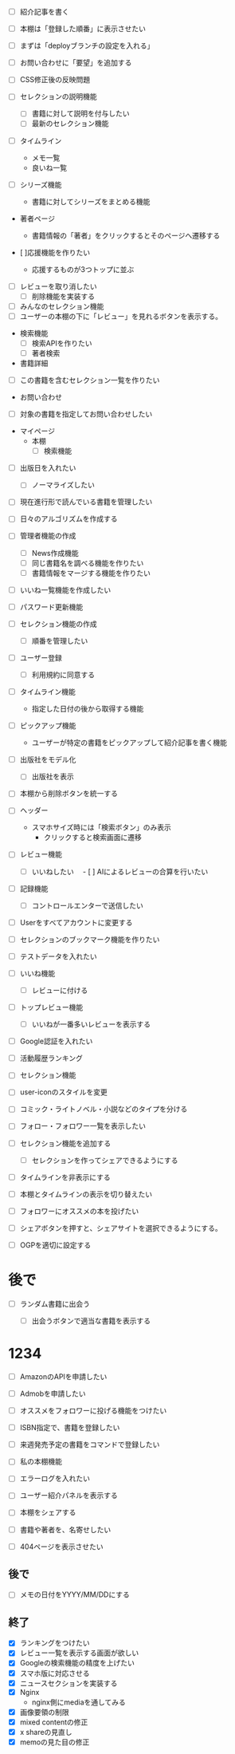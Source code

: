 - [ ] 紹介記事を書く

- [ ] 本棚は「登録した順番」に表示させたい

- [ ] まずは「deployブランチの設定を入れる」

- [ ] お問い合わせに「要望」を追加する



- [ ] CSS修正後の反映問題

- [ ] セレクションの説明機能
  - [ ] 書籍に対して説明を付与したい
  - [ ] 最新のセレクション機能

- [ ] タイムライン
  - メモ一覧
  - 良いね一覧

- [ ] シリーズ機能
  - 書籍に対してシリーズをまとめる機能

- 著者ページ
  - 書籍情報の「著者」をクリックするとそのページへ遷移する


- [ ]応援機能を作りたい
  - 応援するものが3つトップに並ぶ
- [ ] レビューを取り消したい
  - [ ] 削除機能を実装する

- [ ] みんなのセレクション機能
- [ ] ユーザーの本棚の下に「レビュー」を見れるボタンを表示する。

- 検索機能
  - [ ] 検索APIを作りたい
  - [ ] 著者検索

- 書籍詳細
- [ ] この書籍を含むセレクション一覧を作りたい

- お問い合わせ
- [ ] 対象の書籍を指定してお問い合わせしたい

- マイページ
  - 本棚
    - [ ] 検索機能

- [ ] 出版日を入れたい
    - [ ] ノーマライズしたい
- [ ] 現在進行形で読んでいる書籍を管理したい
- [ ] 日々のアルゴリズムを作成する


- [ ] 管理者機能の作成
  - [ ] News作成機能
  - [ ] 同じ書籍名を調べる機能を作りたい
  - [ ] 書籍情報をマージする機能を作りたい
   
- [ ] いいね一覧機能を作成したい


- [ ] パスワード更新機能

- [ ] セレクション機能の作成
  - [ ] 順番を管理したい

- [ ] ユーザー登録
  - [ ] 利用規約に同意する

- [ ] タイムライン機能
  - 指定した日付の後から取得する機能

- [ ] ピックアップ機能
  - ユーザーが特定の書籍をピックアップして紹介記事を書く機能

- [ ] 出版社をモデル化
  - [ ] 出版社を表示


- [ ] 本棚から削除ボタンを統一する


- [ ] ヘッダー
  - スマホサイズ時には「検索ボタン」のみ表示
    - クリックすると検索画面に遷移




- [ ] レビュー機能
  - [ ] いいねしたい
　- [ ] AIによるレビューの合算を行いたい

- [ ] 記録機能
  - [ ] コントロールエンターで送信したい


- [ ] Userをすべてアカウントに変更する

- [ ] セレクションのブックマーク機能を作りたい
- [ ] テストデータを入れたい





- [ ] いいね機能
  - [ ] レビューに付ける

- [ ] トップレビュー機能
  - [ ] いいねが一番多いレビューを表示する

- [ ] Google認証を入れたい
- [ ] 活動履歴ランキング
- [ ] セレクション機能

- [ ] user-iconのスタイルを変更
- [ ] コミック・ライトノベル・小説などのタイプを分ける
- [ ] フォロー・フォロワー一覧を表示したい
- [ ] セレクション機能を追加する
    - [ ] セレクションを作ってシェアできるようにする
- [ ] タイムラインを非表示にする

- [ ] 本棚とタイムラインの表示を切り替えたい

- [ ] フォロワーにオススメの本を投げたい


- [ ] シェアボタンを押すと、シェアサイトを選択できるようにする。

- [ ] OGPを適切に設定する


# 後で

- [ ] ランダム書籍に出会う
  - [ ] 出会うボタンで適当な書籍を表示する



# 1234

- [ ] AmazonのAPIを申請したい
- [ ] Admobを申請したい
- [ ] オススメをフォロワーに投げる機能をつけたい

- [ ] ISBN指定で、書籍を登録したい

- [ ] 来週発売予定の書籍をコマンドで登録したい

- [ ] 私の本棚機能

- [ ] エラーログを入れたい

- [ ] ユーザー紹介パネルを表示する
- [ ] 本棚をシェアする

- [ ] 書籍や著者を、名寄せしたい

- [ ] 404ページを表示させたい


## 後で

- [ ] メモの日付をYYYY/MM/DDにする


## 終了

- [x] ランキングをつけたい
- [x] レビュー一覧を表示する画面が欲しい
- [x] Googleの検索機能の精度を上げたい
- [x] スマホ版に対応させる
- [x] ニュースセクションを実装する
- [x] Nginx
  - nginx側にmediaを通してみる
- [x] 画像要領の制限
- [x] mixed contentの修正
- [x] x shareの見直し
- [x] memoの見た目の修正